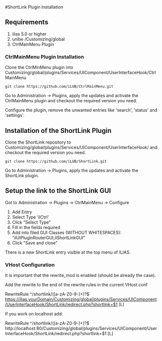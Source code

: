 #ShortLink Plugin Installation

## Requirements

1. ilias 5.0 or higher
2. unibe /Customizing/global
3. CtrlMainMenu Plugin

### CtrlMainMenu Plugin Installation

Clone the CtrlMinMenu plugin into Customizing/global/plugins/Services/UIComponent/UserInterfaceHook/CtrlMainMenu

	git clone https://github.com/iLUB/CtrlMainMenu.git

Go to Administration -> Plugins, apply the updates and activate the CtrlMainMenu plugin and checkout the required version you need.

Configure the plugin, remove the unwanted entries like 'search', 'status' and 'settings'.

## Installation of the ShortLink Plugin

Clone the ShortLink repository to Customizing/global/plugins/Services/UIComponent/UserInterfaceHook/ and checkout the
required version you need.
	
	git clone https://github.com/iLUB/ShortLink.git

Go to Administration -> Plugins, apply the updates and activate the ShortLink plugin.

## Setup the link to the ShortLink GUI

Got to Administration -> Plugins -> CtrlMainMenu -> Configure

1. Add Entry
2. Select Type 'ilCtrl'
3. Click "Select Type"
4. Fill in the fields required
5. Add into filed GUI Classes (WITHOUT WHITESPACES): "ilUIPluginRouterGUI,ilShortLinkGUI"
6. Click "Save and close"

There is a new ShortLink entry visible at the top menu of ILIAS.

### VHost Configuration

It is important that the rewrite_mod is enabled (should be already the case).

Add the rewrite to the end of the rewrite rules in the current VHost.conf

RewriteRule \^/shortlink/([a-zA-Z0-9-]+)?$ https://ilias.yourDomain/Customizing/global/plugins/Services/UIComponent/UserInterfaceHook/ShortLink/redirect.php?shortlink=$1 [L]

If you work on localhost add:

RewriteRule \^/shortlink/([a-zA-Z0-9-]+)?$ http://localhost:80/Customizing/global/plugins/Services/UIComponent/UserInterfaceHook/ShortLink/redirect.php?shortlink=$1 [L]
